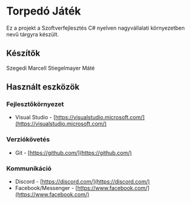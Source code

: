 # Torpedó Játék

Ez a projekt a Szoftverfejlesztés C# nyelven nagyvállalati környezetben nevű tárgyra készült.

## Készítők

Szegedi Marcell
Stiegelmayer Máté

## Használt eszközök

### Fejlesztőkörnyezet
+ Visual Studio - [https://visualstudio.microsoft.com/](https://visualstudio.microsoft.com/)

### Verziókövetés
+ Git - [https://github.com/](https://github.com/)

### Kommunikáció
+ Discord - [https://discord.com/](https://discord.com/)
+ Facebook/Messenger - [https://www.facebook.com/](https://www.facebook.com/)